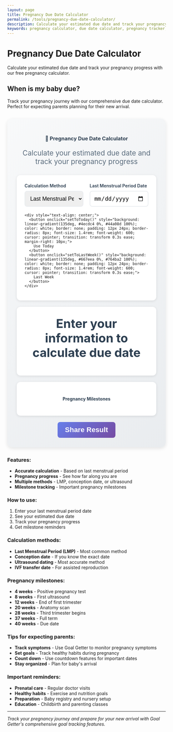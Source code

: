 ```yaml
---
layout: page
title: Pregnancy Due Date Calculator
permalink: /tools/pregnancy-due-date-calculator/
description: Calculate your estimated due date and track your pregnancy progress with our free pregnancy calculator.
keywords: pregnancy calculator, due date calculator, pregnancy tracker, baby due date, pregnancy progress, expecting parents
---
```


<script type="application/ld+json">
{
  "@context": "https://schema.org",
  "@type": "WebApplication",
  "name": "Pregnancy Due Date Calculator",
  "description": "Calculate your estimated due date and track pregnancy progress",
  "url": "https://goalgetter.app/tools/pregnancy-due-date-calculator/",
  "applicationCategory": "HealthApplication",
  "operatingSystem": "Web Browser",
  "offers": {
    "@type": "Offer",
    "price": "0",
    "priceCurrency": "USD"
  },
  "creator": {
    "@type": "Organization",
    "name": "Goal Getter"
  }
}
</script>

# Pregnancy Due Date Calculator

Calculate your estimated due date and track your pregnancy progress with our free pregnancy calculator.

## When is my baby due?

Track your pregnancy journey with our comprehensive due date calculator. Perfect for expecting parents planning for their new arrival.

<div class="calculator-container" style="background: linear-gradient(135deg, #f8f9fa 0%, #e9ecef 100%); padding: 30px; border-radius: 16px; margin: 30px 0; box-shadow: 0 4px 12px rgba(0,0,0,0.1);">
  <div class="calculator-header" style="text-align: center; margin-bottom: 30px;">
    <h3 style="color: #2c3e50; margin-bottom: 10px;">🤱 Pregnancy Due Date Calculator</h3>
    <p style="color: #5a6c7d; font-size: 1.4rem;">Calculate your estimated due date and track your pregnancy progress</p>
  </div>
  
  <div class="calculator-inputs" style="background: white; padding: 25px; border-radius: 12px; box-shadow: 0 2px 8px rgba(0,0,0,0.1); margin-bottom: 20px;">
    <div style="display: grid; grid-template-columns: 1fr 1fr; gap: 20px; margin-bottom: 20px;">
      <div>
        <label for="calculationMethod" style="display: block; font-weight: 600; color: #2c3e50; margin-bottom: 8px;">Calculation Method</label>
        <select id="calculationMethod" style="width: 100%; padding: 12px; border: 2px solid #e9ecef; border-radius: 8px; font-size: 1.1rem; transition: border-color 0.3s ease;" onchange="updateInputs()">
          <option value="lmp">Last Menstrual Period (LMP)</option>
          <option value="conception">Conception Date</option>
          <option value="ultrasound">Ultrasound Dating</option>
          <option value="ivf">IVF Transfer Date</option>
        </select>
      </div>
      <div>
        <label for="inputDate" style="display: block; font-weight: 600; color: #2c3e50; margin-bottom: 8px;" id="inputDateLabel">Last Menstrual Period Date</label>
        <input type="date" id="inputDate" style="width: 100%; padding: 12px; border: 2px solid #e9ecef; border-radius: 8px; font-size: 1.1rem; transition: border-color 0.3s ease;" onchange="calculateDueDate()">
      </div>
    </div>
    
    <div style="text-align: center;">
      <button onclick="setToToday()" style="background: linear-gradient(135deg, #4ecdc4 0%, #44a08d 100%); color: white; border: none; padding: 12px 24px; border-radius: 8px; font-size: 1.4rem; font-weight: 600; cursor: pointer; transition: transform 0.3s ease; margin-right: 10px;">
        Use Today
      </button>
      <button onclick="setToLastWeek()" style="background: linear-gradient(135deg, #667eea 0%, #764ba2 100%); color: white; border: none; padding: 12px 24px; border-radius: 8px; font-size: 1.4rem; font-weight: 600; cursor: pointer; transition: transform 0.3s ease;">
        Last Week
      </button>
    </div>
  </div>
  
  <div class="result-display" style="text-align: center; padding: 30px; background: white; border-radius: 12px; box-shadow: 0 2px 8px rgba(0,0,0,0.1); margin-bottom: 20px;">
    <div id="dueDateResult" style="font-size: 2.4rem; font-weight: 700; color: #2c3e50; margin-bottom: 20px;">
      Enter your information to calculate due date
    </div>
    <div id="pregnancyDetails" style="display: grid; grid-template-columns: repeat(auto-fit, minmax(150px, 1fr)); gap: 15px;">
      <!-- Pregnancy details will be inserted here -->
    </div>
  </div>
  
  <div class="milestones-display" style="background: white; padding: 25px; border-radius: 12px; box-shadow: 0 2px 8px rgba(0,0,0,0.1); margin-bottom: 20px;">
    <h4 style="color: #2c3e50; margin-bottom: 20px; text-align: center;">Pregnancy Milestones</h4>
    <div id="milestonesList" style="display: grid; grid-template-columns: repeat(auto-fit, minmax(200px, 1fr)); gap: 15px;">
      <!-- Milestones will be inserted here -->
    </div>
  </div>
  
  <div class="calculator-actions" style="text-align: center;">
    <button onclick="shareResult()" style="background: linear-gradient(135deg, #667eea 0%, #764ba2 100%); color: white; border: none; padding: 12px 24px; border-radius: 8px; font-size: 1.4rem; font-weight: 600; cursor: pointer;">
      Share Result
    </button>
  </div>
</div>

<script>
function updateInputs() {
  const method = document.getElementById('calculationMethod').value;
  const label = document.getElementById('inputDateLabel');
  
  switch(method) {
    case 'lmp':
      label.textContent = 'Last Menstrual Period Date';
      break;
    case 'conception':
      label.textContent = 'Conception Date';
      break;
    case 'ultrasound':
      label.textContent = 'Ultrasound Date';
      break;
    case 'ivf':
      label.textContent = 'IVF Transfer Date';
      break;
  }
  
  calculateDueDate();
}

function calculateDueDate() {
  const method = document.getElementById('calculationMethod').value;
  const inputDate = document.getElementById('inputDate').value;
  
  if (!inputDate) {
    document.getElementById('dueDateResult').innerHTML = 'Enter your information to calculate due date';
    document.getElementById('pregnancyDetails').innerHTML = '';
    document.getElementById('milestonesList').innerHTML = '';
    return;
  }
  
  const date = new Date(inputDate);
  let dueDate;
  let weeksPregnant = 0;
  
  switch(method) {
    case 'lmp':
      // Add 280 days (40 weeks) to LMP
      dueDate = new Date(date.getTime() + (280 * 24 * 60 * 60 * 1000));
      weeksPregnant = Math.floor((new Date() - date) / (7 * 24 * 60 * 60 * 1000));
      break;
    case 'conception':
      // Add 266 days (38 weeks) to conception date
      dueDate = new Date(date.getTime() + (266 * 24 * 60 * 60 * 1000));
      weeksPregnant = Math.floor((new Date() - date) / (7 * 24 * 60 * 60 * 1000)) + 2;
      break;
    case 'ultrasound':
      // Add 266 days (38 weeks) to ultrasound date
      dueDate = new Date(date.getTime() + (266 * 24 * 60 * 60 * 1000));
      weeksPregnant = Math.floor((new Date() - date) / (7 * 24 * 60 * 60 * 1000)) + 2;
      break;
    case 'ivf':
      // Add 266 days (38 weeks) to transfer date
      dueDate = new Date(date.getTime() + (266 * 24 * 60 * 60 * 1000));
      weeksPregnant = Math.floor((new Date() - date) / (7 * 24 * 60 * 60 * 1000)) + 2;
      break;
  }
  
  // Ensure weeks pregnant is not negative
  weeksPregnant = Math.max(0, weeksPregnant);
  
  // Calculate days until due date
  const daysUntilDue = Math.ceil((dueDate - new Date()) / (24 * 60 * 60 * 1000));
  
  // Update main result
  const dueDateString = dueDate.toLocaleDateString('en-US', {
    weekday: 'long',
    year: 'numeric',
    month: 'long',
    day: 'numeric'
  });
  
  document.getElementById('dueDateResult').innerHTML = `Due Date: ${dueDateString}`;
  
  // Create pregnancy details
  const details = `
    <div style="background: #f8f9fa; padding: 15px; border-radius: 8px;">
      <div style="font-weight: 600; color: #2c3e50;">Weeks Pregnant</div>
      <div style="font-size: 2rem; font-weight: 700; color: #4ecdc4;">${weeksPregnant}</div>
    </div>
    <div style="background: #f8f9fa; padding: 15px; border-radius: 8px;">
      <div style="font-weight: 600; color: #2c3e50;">Days Until Due</div>
      <div style="font-size: 2rem; font-weight: 700; color: #667eea;">${daysUntilDue}</div>
    </div>
    <div style="background: #f8f9fa; padding: 15px; border-radius: 8px;">
      <div style="font-weight: 600; color: #2c3e50;">Trimester</div>
      <div style="font-size: 2rem; font-weight: 700; color: #4ecdc4;">${getTrimester(weeksPregnant)}</div>
    </div>
    <div style="background: #f8f9fa; padding: 15px; border-radius: 8px;">
      <div style="font-weight: 600; color: #2c3e50;">Progress</div>
      <div style="font-size: 2rem; font-weight: 700; color: #667eea;">${Math.min(100, Math.round((weeksPregnant / 40) * 100))}%</div>
    </div>
  `;
  
  document.getElementById('pregnancyDetails').innerHTML = details;
  
  // Create milestones
  createMilestones(weeksPregnant, dueDate);
}

function getTrimester(weeks) {
  if (weeks < 13) return '1st';
  if (weeks < 27) return '2nd';
  if (weeks < 40) return '3rd';
  return 'Full Term';
}

function createMilestones(weeksPregnant, dueDate) {
  const milestones = [
    { week: 4, title: 'Positive Pregnancy Test', description: 'First pregnancy test positive' },
    { week: 8, title: 'First Ultrasound', description: 'Dating scan and heartbeat' },
    { week: 12, title: 'End of First Trimester', description: 'Risk of miscarriage decreases' },
    { week: 16, title: 'Gender Reveal', description: 'Possible to determine baby\'s sex' },
    { week: 20, title: 'Anatomy Scan', description: 'Detailed ultrasound examination' },
    { week: 24, title: 'Viability Milestone', description: 'Baby can survive outside womb' },
    { week: 28, title: 'Third Trimester', description: 'Final trimester begins' },
    { week: 32, title: 'Baby Positioning', description: 'Baby may turn head down' },
    { week: 37, title: 'Full Term', description: 'Baby is considered full term' },
    { week: 40, title: 'Due Date', description: 'Expected delivery date' }
  ];
  
  let milestonesHTML = '';
  
  milestones.forEach(milestone => {
    const isPassed = weeksPregnant >= milestone.week;
    const isCurrent = weeksPregnant === milestone.week;
    const isUpcoming = weeksPregnant < milestone.week && weeksPregnant >= milestone.week - 2;
    
    let statusClass = '';
    let statusIcon = '';
    
    if (isPassed) {
      statusClass = 'background: #d4edda; border-left: 4px solid #28a745;';
      statusIcon = '✅';
    } else if (isCurrent) {
      statusClass = 'background: #fff3cd; border-left: 4px solid #ffc107;';
      statusIcon = '🎯';
    } else if (isUpcoming) {
      statusClass = 'background: #e2e3e5; border-left: 4px solid #6c757d;';
      statusIcon = '⏳';
    } else {
      statusClass = 'background: #f8f9fa; border-left: 4px solid #e9ecef;';
      statusIcon = '📅';
    }
    
    milestonesHTML += `
      <div style="${statusClass} padding: 15px; border-radius: 8px; margin-bottom: 10px;">
        <div style="display: flex; align-items: center; margin-bottom: 8px;">
          <span style="font-size: 1.2rem; margin-right: 8px;">${statusIcon}</span>
          <strong style="color: #2c3e50;">Week ${milestone.week}</strong>
        </div>
        <div style="font-weight: 600; color: #2c3e50; margin-bottom: 4px;">${milestone.title}</div>
        <div style="color: #6c757d; font-size: 0.9rem;">${milestone.description}</div>
      </div>
    `;
  });
  
  document.getElementById('milestonesList').innerHTML = milestonesHTML;
}

function setToToday() {
  const today = new Date().toISOString().split('T')[0];
  document.getElementById('inputDate').value = today;
  calculateDueDate();
}

function setToLastWeek() {
  const lastWeek = new Date();
  lastWeek.setDate(lastWeek.getDate() - 7);
  const lastWeekString = lastWeek.toISOString().split('T')[0];
  document.getElementById('inputDate').value = lastWeekString;
  calculateDueDate();
}

function shareResult() {
  const inputDate = document.getElementById('inputDate').value;
  const method = document.getElementById('calculationMethod').value;
  
  if (!inputDate) {
    alert('Please enter your information first');
    return;
  }
  
  const date = new Date(inputDate);
  let dueDate;
  
  switch(method) {
    case 'lmp':
      dueDate = new Date(date.getTime() + (280 * 24 * 60 * 60 * 1000));
      break;
    default:
      dueDate = new Date(date.getTime() + (266 * 24 * 60 * 60 * 1000));
      break;
  }
  
  const dueDateString = dueDate.toLocaleDateString();
  const weeksPregnant = Math.max(0, Math.floor((new Date() - date) / (7 * 24 * 60 * 60 * 1000)) + (method === 'lmp' ? 0 : 2));
  
  const shareText = `I'm ${weeksPregnant} weeks pregnant and my due date is ${dueDateString}! Track your pregnancy: ${window.location.href}`;
  
  if (navigator.share) {
    navigator.share({
      title: 'Pregnancy Due Date Calculator',
      text: shareText,
      url: window.location.href
    });
  } else {
    navigator.clipboard.writeText(shareText).then(() => {
      alert('Result copied to clipboard!');
    });
  }
}

// Initialize
document.addEventListener('DOMContentLoaded', function() {
  updateInputs();
});
</script>

### Features:
- **Accurate calculation** - Based on last menstrual period
- **Pregnancy progress** - See how far along you are
- **Multiple methods** - LMP, conception date, or ultrasound
- **Milestone tracking** - Important pregnancy milestones

### How to use:
1. Enter your last menstrual period date
2. See your estimated due date
3. Track your pregnancy progress
4. Get milestone reminders

### Calculation methods:
- **Last Menstrual Period (LMP)** - Most common method
- **Conception date** - If you know the exact date
- **Ultrasound dating** - Most accurate method
- **IVF transfer date** - For assisted reproduction

### Pregnancy milestones:
- **4 weeks** - Positive pregnancy test
- **8 weeks** - First ultrasound
- **12 weeks** - End of first trimester
- **20 weeks** - Anatomy scan
- **28 weeks** - Third trimester begins
- **37 weeks** - Full term
- **40 weeks** - Due date

### Tips for expecting parents:
- **Track symptoms** - Use Goal Getter to monitor pregnancy symptoms
- **Set goals** - Track healthy habits during pregnancy
- **Count down** - Use countdown features for important dates
- **Stay organized** - Plan for baby's arrival

### Important reminders:
- **Prenatal care** - Regular doctor visits
- **Healthy habits** - Exercise and nutrition goals
- **Preparation** - Baby registry and nursery setup
- **Education** - Childbirth and parenting classes

---

*Track your pregnancy journey and prepare for your new arrival with Goal Getter's comprehensive goal tracking features.*

